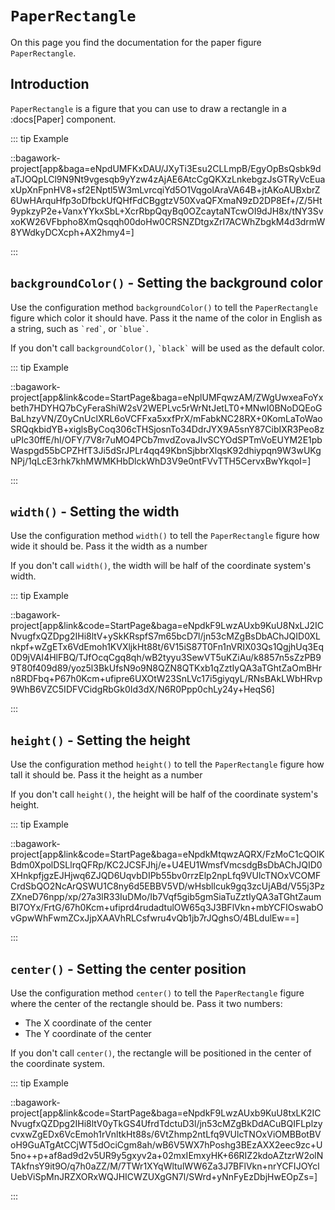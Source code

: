 <script>
	import ViewApp from '$lib/ViewApp.svelte'
</script>

# `PaperRectangle`
On this page you find the documentation for the paper figure `PaperRectangle`.





## Introduction
`PaperRectangle` is a figure that you can use to draw a rectangle in a :docs[Paper] component.

::: tip Example

::bagawork-project[app&baga=eNpdUMFKxDAU/JXyTi3Esu2CLLmpB/EgyOpBsQsbk9daTJOQpLCl9N9Nt9vgesqb9yYzw4zAjAE6AtcCgQKXzLnkebgzJsGTRyVcEuaxUpXnFpnHV8+sf2ENptl5W3mLvrcqiYd5O1VqgolAraVA64B+jtAKoAUBxbrZ6UwHArquHfp3oDfbckUfQHfFdCBggtzV50XvaQFXmaN9zD2DP8Ef+/Z/5Ht9ypkzyP2e+VanxYYkxSbL+XcrRbpQqyBq0OZcaytaNTcwOI9dJH8x/tNY3SvxoKW26VFbpho8XmQsqqh00doHw0CRSNZDtgxZrI7ACWhZbgkM4d3drmW8YWdkyDCXcph+AX2hmy4=]

:::





## `backgroundColor()` - Setting the background color
Use the configuration method `backgroundColor()` to tell the `PaperRectangle` figure which color it should have. Pass it the name of the color in English as a string, such as `` `red` ``, or `` `blue` ``.

If you don't call `backgroundColor()`, `` `black` `` will be used as the default color.

::: tip Example

::bagawork-project[app&link&code=StartPage&baga=eNplUMFqwzAM/ZWgUwxeaFoYxbeth7HDYHQ7bCyFeraShiW2sV2WEPLvc5rWrNtJetLT0+MNwI0BNoDQEoGBaLhzyVN/Z0yCnUclXRL6oVCFFxa5xxfPrX/mFabkNC28RX+0KomLaToWaoSRQqkbidYB+xiglsByCoq306cTHSjosnTo34DdrJYX9A5snY87CibIXR3Peo8zuPIc30ffE/hl/OFY/7V8r7uMO4PCb7mvdZovaJIvSCYOdSPTmVoEUYM2E1pbWaspgd55bCPZHfT3Ji5dSrJPLr4qq49KbnSjbbrXlqsK92dhiypqn9W3wUKgNPj/1qLcE3rhk7khMWMKHbDlckWhD3V9e0ntFVvTTH5CervxBwYkqoI=]

:::




## `width()` - Setting the width
Use the configuration method `width()` to tell the `PaperRectangle` figure how wide it should be. Pass it the width as a number

If you don't call `width()`, the width will be half of the coordinate system's width.

::: tip Example

::bagawork-project[app&link&code=StartPage&baga=eNpdkF9LwzAUxb9KuU8NxLJ2ICNvugfxQZDpg2IHi8ltV+ySkKRspfS7m65bcD7l/jn53cMZgBsDbAChJQID0XLnkpf+wZgETx6VdEmoh1KVXljkHt88t/6V15iS87T0Fn1nVRIX03Qs1QgjhUq3Eq0D9jVAI4HlFBQ/TJfOcqCgq8qh/wB2tyyu3SewVT5uKZiAu/k8857n5sZzPB99T80f409d89/yoz5l3BkUfsN9o9N8QZN8QTKxb1qZztIyQA3aTGhtZaOmBHrn8RDFbq+P67h0Kcm+ufipre6UXOtW23SnLVc17i5giyqyL/RNsBAkLWbHRvp9WhB6VZC5IDFVCidgRbGk0Id3dX/N6R0Ppp0chLy24y+HeqS6]

:::




## `height()` - Setting the height
Use the configuration method `height()` to tell the `PaperRectangle` figure how tall it should be. Pass it the height as a number

If you don't call `height()`, the height will be half of the coordinate system's height.

::: tip Example

::bagawork-project[app&link&code=StartPage&baga=eNpdkMtqwzAQRX/FzMoC1cQOlKBdm0XpolDSLlrqQFRp/KC2JCSFJhj/e+U4EU1WmsfVmcsdgBsDbAChJQID0XHnkpfjgzEJHjwq6ZJQD6UqvbDIPb55bv0rrzElp2npLfq9VUlcTNOxVCOMFCrdSbQO2NcArQSWU1C8ny6d5EBBV5VD/wHsbllcuk9gq3zcUjABd/V55j3PzZXneD76npp/xp/27a3lR33IuDMo/Ib7Vqf5gib5gmSiaTuZztIyQA3aTGhtZaumBI7OYx/FrtG/67h0Kcm+ufiprd4rudadtulOW65q3J3BFlVkn+mbYCFIOswabOvGpwWhFwmZCxJjpXAAVhRLCsfwru4vQb1jb7rJQghsO/4BLdulEw==]

:::





## `center()` - Setting the center position
Use the configuration method `center()` to tell the `PaperRectangle` figure where the center of the rectangle should be. Pass it two numbers:

* The X coordinate of the center
* The Y coordinate of the center

If you don't call `center()`, the rectangle will be positioned in the center of the coordinate system.

::: tip Example

::bagawork-project[app&link&code=StartPage&baga=eNpdkF9LwzAUxb9KuU8txLK2ICNvugfxQZDpg2IHi8ltV0yTkGS4UfrdTdctuD3l/jn53cMZgBkDdACuBQIFLplzycvxwZgEDx6VcEmoh1rVnltkHt88s/6VtZhmp2ntLfq9VUlcTNOxViOMBBotBVoH9GuATgAtCCjWT5dOciCgm8ah/wB6V5WX7hPoshg3BEzAXX2eec9zc+U5no++p+af8ad9d2v5UR9y5gxyv2a+02mxIEmxyHK+66RIZ2kdoAZtzrW2olNTAkfnsY9it9O/q7h0aZZ/M/7TWr1XYqWltulWW6Za3J7BFlVkn+nrYCFIJOYclUebViSpMnJRZXORxWQJHICWZUXgGN7l/SWrd+yNnFyEzDbjHwEOpZs=]

:::